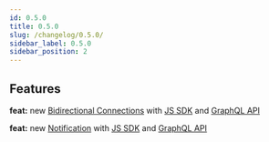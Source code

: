 ```yaml
---
id: 0.5.0
title: 0.5.0
slug: /changelog/0.5.0/
sidebar_label: 0.5.0
sidebar_position: 2
---
```


## Features

**feat:** new [Bidirectional Connections](/concepts/bidirectional-connection/) with [JS SDK](/cyberconnect-sdk/connect-with-js-sdk#bidirectionalconnect) and [GraphQL API](/cyberconnect-api/graphql-api/bidirectional-connections)

**feat:** new [Notification](/concepts/notification) with [JS SDK](/cyberconnect-sdk/connect-with-js-sdk#acknotifications) and [GraphQL API](/cyberconnect-api/graphql-api/identity#retrieve-notifications)
